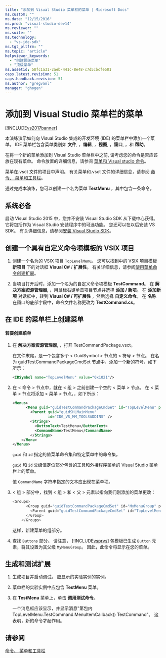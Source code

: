 ```yaml
---
title: "添加到 Visual Studio 菜单栏的菜单 | Microsoft Docs"
ms.custom: ""
ms.date: "12/15/2016"
ms.prod: "visual-studio-dev14"
ms.reviewer: ""
ms.suite: ""
ms.technology: 
  - "vs-ide-sdk"
ms.tgt_pltfrm: ""
ms.topic: "article"
helpviewer_keywords: 
  - "创建顶级菜单"
  - "顶级菜单"
ms.assetid: 58fc1a31-2aeb-441c-8e48-c7d5cbcfe501
caps.latest.revision: 51
caps.handback.revision: 51
ms.author: "gregvanl"
manager: "ghogen"
---
```

# 添加到 Visual Studio 菜单栏的菜单
[!INCLUDE[vs2017banner](../code-quality/includes/vs2017banner.md)]

本演练演示如何向 Visual Studio 集成的开发环境 \(IDE\) 的菜单栏中添加一个菜单。 IDE 菜单栏包含菜单类别如 **文件**, ，**编辑**, ，**视图**, ，**窗口**, ，和 **帮助**。  
  
 在将一个新的菜单添加到 Visual Studio 菜单栏中之前, 请考虑您的命令是否应该放在现有菜单。 命令放置的详细信息，请参阅 [菜单和 Visual studio 命令](../extensibility/ux-guidelines/menus-and-commands-for-visual-studio.md)。  
  
 菜单在.vsct 文件的项目中声明。 有关菜单和.vsct 文件的详细信息，请参阅 [命令、 菜单和工具栏](../extensibility/internals/commands-menus-and-toolbars.md)。  
  
 通过完成本演练，您可以创建一个名为菜单 **TestMenu** ，其中包含一条命令。  
  
## 系统必备  
 启动 Visual Studio 2015 中，您并不安装 Visual Studio SDK 从下载中心获得。 它将包括作为 Visual Studio 安装程序中的可选功能。 您还可以在以后安装 VS SDK。 有关详细信息，请参阅[安装 Visual Studio SDK](../extensibility/installing-the-visual-studio-sdk.md)。  
  
## 创建一个具有自定义命令项模板的 VSIX 项目  
  
1.  创建一个名为的 VSIX 项目 `TopLevelMenu`。 您可以找到中的 VSIX 项目模板 **新项目** 下的对话框 **Visual C\#** \/ **扩展性**。  有关详细信息，请参阅[使用菜单命令创建扩展](../extensibility/creating-an-extension-with-a-menu-command.md)。  
  
2.  当项目打开后时，添加一个名为的自定义命令项模板 **TestCommand**。 在 **解决方案资源管理器**, ，用鼠标右键单击项目节点并选择 **添加 \/ 新项**。 在 **添加新项** 对话框中，转到 **Visual C\# \/ 可扩展性** ，然后选择 **自定义命令**。 在 **名称** 在窗口的底部字段中，命令文件名称更改为 **TestCommand.cs**。  
  
## 在 IDE 的菜单栏上创建菜单  
  
#### 若要创建菜单  
  
1.  在 **解决方案资源管理器**, ，打开 TestCommandPackage.vsct。  
  
     在文件末尾，是一个包含多个 \< GuidSymbol \> 节点的 \< 符号 \> 节点。 在名为 guidTestCommandPackageCmdSet 节点中，添加一个新的符号，如下所示︰  
  
    ```xml  
    <IDSymbol name="TopLevelMenu" value="0x1021"/>  
    ```  
  
2.  在 \< 命令 \> 节点中，就在 \< 组 \> 之前创建一个空的 \< 菜单 \> 节点。 在 \< 菜单 \> 节点将添加 \< 菜单 \> 节点，，如下所示︰  
  
    ```xml  
    <Menus>  
          <Menu guid="guidTestCommandPackageCmdSet" id="TopLevelMenu" priority="0x700" type="Menu">  
            <Parent guid="guidSHLMainMenu"  
                    id="IDG_VS_MM_TOOLSADDINS" />  
            <Strings>  
              <ButtonText>TestMenu</ButtonText>  
              <CommandName>TestMenu</CommandName>  
            </Strings>  
        </Menu>  
    </Menus>  
    ```  
  
     `guid` 和 `id` 指定的值菜单命令集和特定菜单中的命令集。  
  
     `guid` 和 `id` 父级值定位部分包含的工具和外接程序菜单的 Visual Studio 菜单栏上的菜单。  
  
     值 `CommandName` 字符串指定的文本应出现在菜单项。  
  
3.  \< 组 \> 部分中，找到 \< 组 \> 和 \< 父 \> 元素以指向我们刚添加的菜单更改︰  
  
    ```c#  
    <Groups>  
          <Group guid="guidTestCommandPackageCmdSet" id="MyMenuGroup" priority="0x0600">  
            <Parent guid="guidTestCommandPackageCmdSet" id="TopLevelMenu"/>  
          </Group>  
        </Groups>  
    ```  
  
     这样，新建菜单的组部分。  
  
4.  查找 `Buttons` 部分。 请注意， [!INCLUDE[vsprvs](../code-quality/includes/vsprvs_md.md)] 包模板已生成 `Button` 元素，将其设置为其父级 `MyMenuGroup`。 因此，此命令将显示在您的菜单。  
  
## 生成和测试扩展  
  
1.  生成项目并启动调试。 应显示的实验实例的实例。  
  
2.  菜单栏的实验实例中应包含 **TestMenu** 菜单。  
  
3.  在 **TestMenu** 菜单上，单击 **调用测试命令**。  
  
     一个消息框应该显示，并显示消息"第包内 TopLevelMenu.TestCommand.MenuItemCallback\(\) TestCommand"。 这表明，新的命令才起作用。  
  
## 请参阅  
 [命令、 菜单和工具栏](../extensibility/internals/commands-menus-and-toolbars.md)
